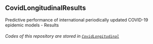 ## CovidLongitudinalResults

Predictive performance of international periodically updated COVID-19 epidemic models - Results

###### Codes of this repository are stored in [`CovidLongitudinal`](https://github.com/pourmalek/CovidLongitudinal)
